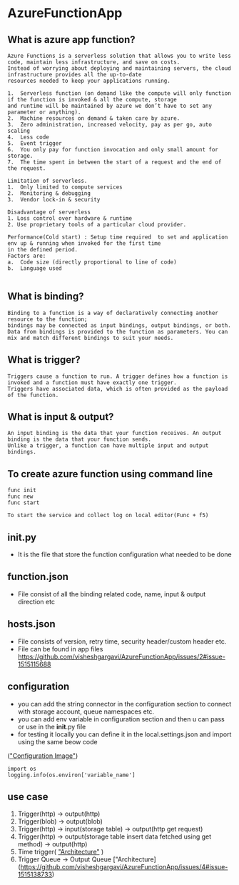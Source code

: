 # AzureFunctionApp

## What is azure app function?
```hcl
Azure Functions is a serverless solution that allows you to write less code, maintain less infrastructure, and save on costs. 
Instead of worrying about deploying and maintaining servers, the cloud infrastructure provides all the up-to-date 
resources needed to keep your applications running.

1.	Serverless function (on demand like the compute will only function if the function is invoked & all the compute, storage 
and runtime will be maintained by azure we don’t have to set any parameter or anything).
2.	Machine resources on demand & taken care by azure.
3.	Zero administration, increased velocity, pay as per go, auto scaling
4.	Less code
5.	Event trigger
6.	You only pay for function invocation and only small amount for storage.
7.	The time spent in between the start of a request and the end of the request.

Limitation of serverless.
1.	Only limited to compute services
2.	Monitoring & debugging
3.	Vendor lock-in & security

Disadvantage of serverless
1. Loss control over hardware & runtime
2. Use proprietary tools of a particular cloud provider.

Performance(Cold start) : Setup time required  to set and application env up & running when invoked for the first time 
in the defined period.
Factors are:
a.	Code size (directly proportional to line of code)
b.	Language used


```

## What is binding?
```hcl
Binding to a function is a way of declaratively connecting another resource to the function; 
bindings may be connected as input bindings, output bindings, or both. 
Data from bindings is provided to the function as parameters. You can mix and match different bindings to suit your needs.
```

## What is trigger?
```hcl
Triggers cause a function to run. A trigger defines how a function is invoked and a function must have exactly one trigger. 
Triggers have associated data, which is often provided as the payload of the function.
```

## What is input & output?
```hcl
An input binding is the data that your function receives. An output binding is the data that your function sends. 
Unlike a trigger, a function can have multiple input and output bindings.
```

## To create azure function using command line

```hcl
func init
func new
func start

To start the service and collect log on local editor(Func + f5)
```

## __init__.py
- It is the file that store the function configuration what needed to be done

## function.json
- File consist of all the binding related code, name, input & output direction etc

## hosts.json
- File consists of version, retry time, security header/custom header etc.
- File can be found in app files
https://github.com/visheshgargavi/AzureFunctionApp/issues/2#issue-1515115688

## configuration
- you can add the string connector in the configuration section to connect with storage account, queue namespaces etc.
- you can add env variable in configuration section and then u can pass or use in the __init__.py file
- for testing it locally you can define it in the local.settings.json and import using the same beow code

(["Configuration Image"](https://github.com/visheshgargavi/AzureFunctionApp/issues/1#issue-1515111262))
```hcl
import os
logging.info(os.environ['variable_name']
```

## use case

1. Trigger(http) -> output(http)
2. Trigger(blob) -> output(blob)
3. Trigger(http) -> input(storage table) -> output(http get request)
4. Trigger(http) -> output(storage table insert data fetched using get method) -> output(http)
5. Time trigger( ["Architecture"](https://github.com/visheshgargavi/AzureFunctionApp/issues/3#issue-1515117073) )
6. Trigger Queue -> Output Queue ["Architecture] (https://github.com/visheshgargavi/AzureFunctionApp/issues/4#issue-1515138733)
